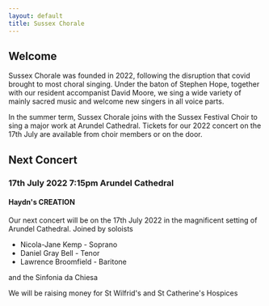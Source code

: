 ```yaml
---
layout: default
title: Sussex Chorale
---
```

## Welcome

Sussex Chorale was founded in 2022, following the disruption that covid brought to most choral singing. Under the baton of Stephen Hope, together with our resident accompanist David Moore, we sing a wide variety of mainly sacred music and welcome new singers in all voice parts.

In the summer term, Sussex Chorale joins with the Sussex Festival Choir to sing a major work at Arundel Cathedral. Tickets for our 2022 concert on the 17th July are available from choir members or on the door.

## Next Concert

### 17th July 2022  7:15pm Arundel Cathedral
#### Haydn's CREATION

Our next concert will be on the 17th July 2022 in the magnificent setting of Arundel Cathedral. Joined by soloists

- Nicola-Jane Kemp - Soprano
- Daniel Gray Bell - Tenor
- Lawrence Broomfield - Baritone

and the Sinfonia da Chiesa
 
 We will be raising money for St Wilfrid's and St Catherine's Hospices
